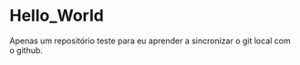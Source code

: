 # Hello_World

Apenas um repositório teste para eu aprender a sincronizar o git local com o github.
